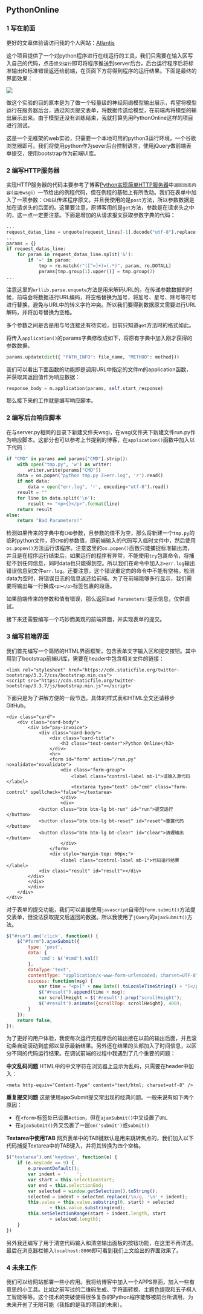 ## PythonOnline

### 1 写在前面
更好的文章体验请访问我的个人网站：<a href="liushangyu.xyz" target=new>Atlantis</a>

这个项目提供了一个对python程序进行在线运行的工具，我们只需要在输入区写入自己的代码，点击`提交运行`即可将程序推送到server后台，后台运行程序后将标准输出和标准错误返还给前端，在页面下方将得到程序的运行结果。下面是最终的界面效果：

![]("https://github.com/ThomasAtlantis/PythonOnline/raw/master/3.gif")

做这个实验的目的原本是为了做一个轻量级的神经网络模型输出展示，希望将模型运行在服务器后台，通过网页提交表单，将数据传送给模型，在前端再将模型的输出展示出来。由于模型还没有训练结束，我就打算先用PythonOnline这样的项目进行测试。

这是一个无框架的web实验，只需要一个本地可用的python3运行环境，一个谷歌浏览器即可。我们将使用python作为sever后台控制语言，使用jQuery做前端表单提交，使用bootstrap作为前端UI库。
### 2 编写HTTP服务器
实现HTTP服务器的代码主要参考了博客<a href="https://www.cnblogs.com/xinyangsdut/p/9099623.html" target=new>Python实现简单HTTP服务器</a>中`返回动态内容(运用wsgi）`一节给出的例程代码，但在例程的基础上有所改动。我们在表单中加入了一项参数：`CMD`以传递程序原文。并且我使用的是`post`方法，所以参数数据是加在请求头的后面的。这里要注意，原博客用的是`get`方法，参数是在请求头之中的，这一点一定要注意。下面是增加的从请求报文获取参数字典的代码：
```python
...
request_datas_line = unquote(request_lines[-1].decode("utf-8").replace("+", " "))
...
params = {}
if request_datas_line:
    for param in request_datas_line.split('&'):
        if '=' in param:
            tmp = re.match(r"([^=]+)=(.*)", param, re.DOTALL)
            params[tmp.group(1).upper()] = tmp.group(2)
...
```
注意这里的`urllib.parse.unquote`方法是用来解码URL的。在传递参数数据的时候，前端会将数据进行URL编码，将空格替换为加号，将加号、星号、除号等符号进行替换，避免与URL中的转义字符冲突。所以我们要得到数据原文需要进行URL解码，并将加号替换为空格。

多个参数之间是否是用与号连接还有待实验，目前只知道`get`方法时的格式如此。

将传入`application()`的params字典修改成如下，将原有字典中加入刚才获得的参数数据。
```python
params.update(dict({ "PATH_INFO": file_name, "METHOD": method}))
```
我们可以看出下面函数的功能即是调用URL中指定的文件m的application函数，并获取其返回值作为响应数据：
```python
response_body = m.application(params, self.start_response)
```
那么接下来的工作就是编写响应脚本。
### 2 编写后台响应脚本
在与server.py相同的目录下新建文件夹wsgi，在wsgi文件夹下新建文件run.py作为响应脚本。这部分也可以参考上节提到的博客，在`application()`函数中加入以下代码：
```python
if "CMD" in params and params["CMD"].strip():
	with open("tmp.py", 'w') as writer:
		writer.write(params["CMD"])
	data = os.popen("python tmp.py 2>err.log", 'r').read()
	if not data:
		data = open("err.log", 'r', encoding="utf-8").read()
	result = ""
	for line in data.split('\n'):
		result += "<p>{}</p>".format(line)
	return result
else:
	return "Bad Parameters!"
```
检测如果传来的字典中有`CMD`参数，且参数的值不为空，那么将新建一个`tmp.py`的临时python文件，将`CMD`的参数值，即前端输入的代码写入临时文件中，然后使用`os.popen()`方法运行该程序。注意这里的`os.popen()`函数只能捕捉标准输出流，并且是在程序运行结束后。如果运行的程序有异常，不能使用`try`包裹命令，将捕捉不到任何信息，同时data也只能得到空。所以我们在命令中加入`2>err.log`输出错误信息到文件`err.log`。还要注意，这个错误重定向的命令中不能有空格。检测data为空时，将错误日志的信息返还给前端。为了在前端能够多行显示，我们需要将输出每一行换成`<p></p>`标签包裹的段落。

如果前端传来的参数和值有错误，那么返回`Bad Parameters!`提示信息，仅供调试。

接下来还需要编写一个巧妙而美观的前端界面，并实现表单的提交。
### 3 编写前端界面
我们首先编写一个简陋的HTML界面框架，包含表单文字输入区和提交按钮。其中用到了bootstrap前端UI库，需要在header中包含相关文件的链接：
```htmlbars
<link rel="stylesheet" href="https://cdn.staticfile.org/twitter-bootstrap/3.3.7/css/bootstrap.min.css">
<script src="https://cdn.staticfile.org/twitter-bootstrap/3.3.7/js/bootstrap.min.js"></script>
```
下面只是为了讲解方便的一段节选，具体的样式表和HTML全文还请移步GitHub。
```htmlbars
<div class="card">
    <div class="card-body">
        <div id="pay-invoice">
            <div class="card-body">
                <div class="card-title">
                    <h3 class="text-center">Python Online</h3>
                </div>
                <hr>
                <form id="form" action="/run.py" novalidate="novalidate">
                    <div class="form-group">
                        <label class="control-label mb-1">请输入源代码</label>
                        <textarea type="text" id="cmd" class="form-control" spellcheck="false"></textarea>
                    </div>
                    <div>
			<button class="btn btn-lg bt-run" id="run">提交运行</button>
			<button class="btn btn-lg bt-reset" id="reset">重置代码</button>
			<button class="btn btn-lg bt-clear" id="clear">清理输出</button>
                    </div>
                </form>
                <div style="margin-top: 60px;">
                    <label class="control-label mb-1">代码运行结果</label>
		    <div class="result" id="result"></div>
		</div>
	    </div>
        </div>
    </div>
</div>
```
对于表单的提交功能，我们可以直接使用`javascript`自带的`form.submit()`方法提交表单，但没法获取提交后返回的数据。所以我使用了`jQuery`的`ajaxSubmit()`方法。
```javascript
$("#run").on('click', function() {
	$("#form").ajaxSubmit({
		type: 'post',
		data: {
			'cmd': $('#cmd').val()
		},
		dataType:'text',
		contentType: "application/x-www-form-urlencoded; charset=UTF-8",
		success: function(msg) {
			var time = "<p>[" + new Date().toLocaleTimeString() + "]</p>";
			$("#result").append(time + msg);
			var scrollHeight = $('#result').prop("scrollHeight");
  			$('#result').animate({scrollTop: scrollHeight}, 400);
		}
	});
	return false;
});
```
为了更好的用户体验，我使每次运行完程序后的输出接在以前的输出后面，并且滚动条自动滚动到底部以显示最新结果。另外还在结果的头部加入了时间信息，以区分不同的代码运行结果。在调试前端的过程中我遇到了几个重要的问题：

**中文乱码问题** HTML中的中文字符在浏览器上显示为乱码，只需要在header中加入：
```htmlbars
<meta http-equiv="Content-Type" content="text/html; charset=utf-8" />
```

**重复提交问题** 这是使用ajaxSubmit提交常出现的经典问题。一般来说有如下两个原因：

+ 在`<form>`标签处已设置`Action`，但在`ajaxSubmit()`中又设置了`URL`  
+ 在`ajaxSubmit()`外又包裹了一层`on('submit')`或`submit()`  

**Textarea中使用TAB** 网页表单中的TAB键默认是用来跳转焦点的，我们加入以下代码捕捉Textarea中的TAB键入，并将其转换为四个空格。
```javascript
$("textarea").on('keydown', function(e) {
    if (e.keyCode == 9) {
        e.preventDefault();
        var indent = '    ';
        var start = this.selectionStart;
        var end = this.selectionEnd;
        var selected = window.getSelection().toString();
        selected = indent + selected.replace(/\n/g, '\n' + indent);
        this.value = this.value.substring(0, start) + selected
                + this.value.substring(end);
        this.setSelectionRange(start + indent.length, start
                + selected.length);
    }
})
```
另外我还编写了用于清空代码输入和清空输出面板的按钮功能，在这里不再详述。最后在浏览器栏输入`localhost:8000`即可看到我们上文给出的界面效果了。
### 4 未来工作
我们可以给网站部署一些小应用。我将给博客中加入一个APPS界面，加入一些有意思的小工具。比如之前写过的二维码生成、字符画转换、主题色提取和五子棋人工智能等等。这个技术的突破使得很多复杂的Python程序能够被前台所调用，为未来开创了无限可能（我指的是我的项目的未来）。
